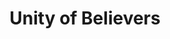 ---
pid: pt272
title: Unity of Believers
location_transcription: DownTown City Hall
coordinates: "[-75.16305071417, 39.952352402915]"
zipcode: '19193'
gen_neighborhood: 
neighborhood: 'Chinatown, Washington Square West, Avenue of The Arts, Midtown Village '
outside_phl: 'Philadelphia PA '
age: '19'
age_range: 13-19
instagram: 
image_file_name: pt_272.jpg
proposal_transcription: Faith and Love
topic: Religion,Love
topic_summary: 0, 0
type: Other No Form
keywords_other: faith
credit: 
image_labels: 
twitter: 
facebook: 
permalink: "/monuments/pt272/"
layout: item-page
---